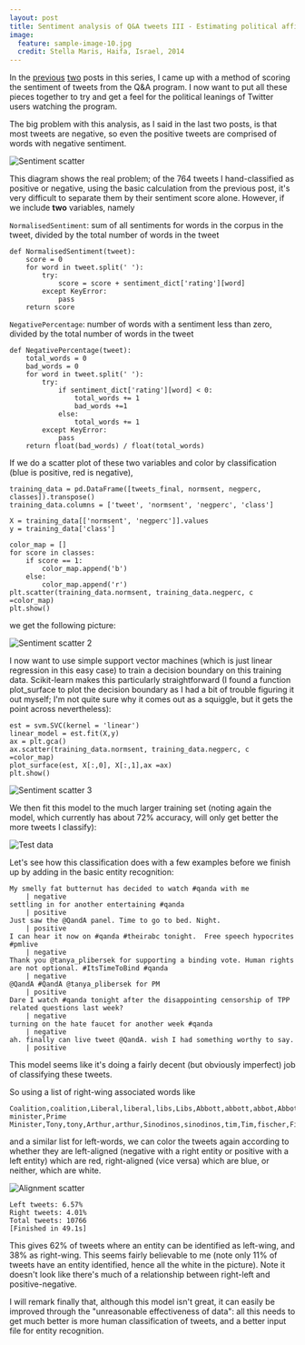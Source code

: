 ```yaml
---
layout: post
title: Sentiment analysis of Q&A tweets III - Estimating political affiliations
image:
  feature: sample-image-10.jpg
  credit: Stella Maris, Haifa, Israel, 2014
---
```


In the [previous](http://www.clintonboys.com/qanda-tweets/) [two](http://www.clintonboys.com/qanda-tweets2/) posts in this series, I came up with a method of scoring the sentiment of tweets from the Q&A program. I now want to put all these pieces together to try and get a feel for the political leanings of Twitter users watching the program. 

The big problem with this analysis, as I said in the last two posts, is that most tweets are negative, so even the positive tweets are comprised of words with negative sentiment. 

![Sentiment scatter](https://github.com/clintonboys/clintonboys.github.io/blob/master/_posts/sent_scatter.png?raw=true)

This diagram shows the real problem; of the 764 tweets I hand-classified as positive or negative, using the basic calculation from the previous post, it's very difficult to separate them by their sentiment score alone. However, if we include **two** variables, namely 

`NormalisedSentiment`: sum of all sentiments for words in the corpus in the tweet, divided by the total number of words in the tweet

    def NormalisedSentiment(tweet):
        score = 0
        for word in tweet.split(' '):
            try:
                score = score + sentiment_dict['rating'][word]
            except KeyError:
                pass
        return score


`NegativePercentage`: number of words with a sentiment less than zero, divided by the total number of words in the tweet

    def NegativePercentage(tweet):
        total_words = 0
        bad_words = 0
        for word in tweet.split(' '):
            try:
                if sentiment_dict['rating'][word] < 0:
                    total_words += 1
                    bad_words +=1
                else:
                    total_words += 1
            except KeyError:
                pass
        return float(bad_words) / float(total_words)

If we do a scatter plot of these two variables and color by classification (blue is positive, red is negative), 

    training_data = pd.DataFrame([tweets_final, normsent, negperc, classes]).transpose()
    training_data.columns = ['tweet', 'normsent', 'negperc', 'class']

    X = training_data[['normsent', 'negperc']].values
    y = training_data['class']

    color_map = []
    for score in classes:
        if score == 1:
            color_map.append('b')
        else:
            color_map.append('r')
    plt.scatter(training_data.normsent, training_data.negperc, c =color_map)
    plt.show()

we get the following picture:

![Sentiment scatter 2](https://github.com/clintonboys/clintonboys.github.io/blob/master/_posts/sent_scatter2.png?raw=true)

I now want to use simple support vector machines (which is just linear regression in this easy case) to train a decision boundary on this training data. Scikit-learn makes this particularly straightforward (I found a function plot_surface to plot the decision boundary as I had a bit of trouble figuring it out myself; I'm not quite sure why it comes out as a squiggle, but it gets the point across nevertheless):

    est = svm.SVC(kernel = 'linear')
    linear_model = est.fit(X,y)
    ax = plt.gca()
    ax.scatter(training_data.normsent, training_data.negperc, c =color_map)
    plot_surface(est, X[:,0], X[:,1],ax =ax)
    plt.show()

![Sentiment scatter 3](https://github.com/clintonboys/clintonboys.github.io/blob/master/_posts/sent_scatter3.png?raw=true)

We then fit this model to the much larger training set (noting again the model, which currently has about 72% accuracy, will only get better the more tweets I classify):

![Test data](https://github.com/clintonboys/clintonboys.github.io/blob/master/_posts/test.png?raw=true)

Let's see how this classification does with a few examples before we finish up by adding in the basic entity recognition: 

    My smelly fat butternut has decided to watch #qanda with me
        | negative
    settling in for another entertaining #qanda
        | positive
    Just saw the @QandA panel. Time to go to bed. Night.
        | positive
    I can hear it now on #qanda #theirabc tonight.  Free speech hypocrites  #pmlive
        | negative
    Thank you @tanya_plibersek for supporting a binding vote. Human rights are not optional. #ItsTimeToBind #qanda
        | negative
    @QandA #QandA @tanya_plibersek for PM
        | positive
    Dare I watch #qanda tonight after the disappointing censorship of TPP related questions last week?
        | negative
    turning on the hate faucet for another week #qanda
        | negative
    ah. finally can live tweet @QandA. wish I had something worthy to say.
        | positive

This model seems like it's doing a fairly decent (but obviously imperfect) job of classifying these tweets. 

So using a list of right-wing associated words like

    Coalition,coalition,Liberal,liberal,libs,Libs,Abbott,abbott,abbot,Abbot,Abott,abott,Howard,howard,Robb,robb,Andrew,andrew,Menzies,menzies,pm,PM,prime minister,Prime Minister,Tony,tony,Arthur,arthur,Sinodinos,sinodinos,tim,Tim,fischer,Fischer

and a similar list for left-words, we can color the tweets again according to whether they are left-aligned (negative with a right entity or positive with a left entity) which are red, right-aligned (vice versa) which are blue, or neither, which are white. 

![Alignment scatter](https://github.com/clintonboys/clintonboys.github.io/blob/master/_posts/alignment.png?raw=true)

    Left tweets: 6.57%
    Right tweets: 4.01%
    Total tweets: 10766
    [Finished in 49.1s]

This gives 62% of tweets where an entity can be identified as left-wing, and 38% as right-wing. This seems fairly believable to me (note only 11% of tweets have an entity identified, hence all the white in the picture). Note it doesn't look like there's much of a relationship between right-left and positive-negative. 

I will remark finally that, although this model isn't great, it can easily be improved through the "unreasonable effectiveness of data": all this needs to get much better is more human classification of tweets, and a better input file for entity recognition. 
